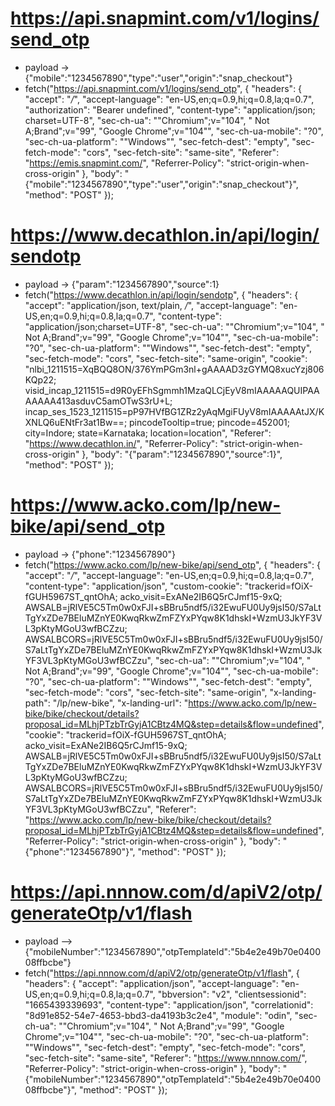 # https://api.snapmint.com/v1/logins/send_otp
- payload -> {"mobile":"1234567890","type":"user","origin":"snap_checkout"}
- fetch("https://api.snapmint.com/v1/logins/send_otp", {
  "headers": {
    "accept": "*/*",
    "accept-language": "en-US,en;q=0.9,hi;q=0.8,la;q=0.7",
    "authorization": "Bearer undefined",
    "content-type": "application/json; charset=UTF-8",
    "sec-ch-ua": "\"Chromium\";v=\"104\", \" Not A;Brand\";v=\"99\", \"Google Chrome\";v=\"104\"",
    "sec-ch-ua-mobile": "?0",
    "sec-ch-ua-platform": "\"Windows\"",
    "sec-fetch-dest": "empty",
    "sec-fetch-mode": "cors",
    "sec-fetch-site": "same-site",
    "Referer": "https://emis.snapmint.com/",
    "Referrer-Policy": "strict-origin-when-cross-origin"
  },
  "body": "{\"mobile\":\"1234567890\",\"type\":\"user\",\"origin\":\"snap_checkout\"}",
  "method": "POST"
});

# https://www.decathlon.in/api/login/sendotp
- payload -> {"param":"1234567890","source":1}
- fetch("https://www.decathlon.in/api/login/sendotp", {
  "headers": {
    "accept": "application/json, text/plain, */*",
    "accept-language": "en-US,en;q=0.9,hi;q=0.8,la;q=0.7",
    "content-type": "application/json;charset=UTF-8",
    "sec-ch-ua": "\"Chromium\";v=\"104\", \" Not A;Brand\";v=\"99\", \"Google Chrome\";v=\"104\"",
    "sec-ch-ua-mobile": "?0",
    "sec-ch-ua-platform": "\"Windows\"",
    "sec-fetch-dest": "empty",
    "sec-fetch-mode": "cors",
    "sec-fetch-site": "same-origin",
    "cookie": "nlbi_1211515=XqBQQ8ON/376YmPGm3nl+gAAAAD3zGYMQ8xucYzj806KQp22; visid_incap_1211515=d9R0yEFhSgmmh1MzaQLCjEyV8mIAAAAAQUIPAAAAAAA413asduvC5amOTwS3rU+L; incap_ses_1523_1211515=pP97HVfBG1ZRz2yAqMgiFUyV8mIAAAAAtJX/KXNLQ6uENtFr3at1Bw==; pincodeTooltip=true; pincode=452001; city=Indore; state=Karnataka; location=location",
    "Referer": "https://www.decathlon.in/",
    "Referrer-Policy": "strict-origin-when-cross-origin"
  },
  "body": "{\"param\":\"1234567890\",\"source\":1}",
  "method": "POST"
});

# https://www.acko.com/lp/new-bike/api/send_otp
- payload -> {"phone":"1234567890"}
- fetch("https://www.acko.com/lp/new-bike/api/send_otp", {
  "headers": {
    "accept": "*/*",
    "accept-language": "en-US,en;q=0.9,hi;q=0.8,la;q=0.7",
    "content-type": "application/json",
    "custom-cookie": "trackerid=fOiX-fGUH5967ST_qntOhA; acko_visit=ExANe2IB6Q5rCJmf15-9xQ; AWSALB=jRlVE5C5Tm0w0xFJI+sBBru5ndf5/i32EwuFU0Uy9jsI50/S7aLtTgYxZDe7BEluMZnYE0KwqRkwZmFZYxPYqw8K1dhskI+WzmU3JkYF3VL3pKtyMGoU3wfBCZzu; AWSALBCORS=jRlVE5C5Tm0w0xFJI+sBBru5ndf5/i32EwuFU0Uy9jsI50/S7aLtTgYxZDe7BEluMZnYE0KwqRkwZmFZYxPYqw8K1dhskI+WzmU3JkYF3VL3pKtyMGoU3wfBCZzu",
    "sec-ch-ua": "\"Chromium\";v=\"104\", \" Not A;Brand\";v=\"99\", \"Google Chrome\";v=\"104\"",
    "sec-ch-ua-mobile": "?0",
    "sec-ch-ua-platform": "\"Windows\"",
    "sec-fetch-dest": "empty",
    "sec-fetch-mode": "cors",
    "sec-fetch-site": "same-origin",
    "x-landing-path": "/lp/new-bike",
    "x-landing-url": "https://www.acko.com/lp/new-bike/bike/checkout/details?proposal_id=MLhjPTzbTrGyjA1CBtz4MQ&step=details&flow=undefined",
    "cookie": "trackerid=fOiX-fGUH5967ST_qntOhA; acko_visit=ExANe2IB6Q5rCJmf15-9xQ; AWSALB=jRlVE5C5Tm0w0xFJI+sBBru5ndf5/i32EwuFU0Uy9jsI50/S7aLtTgYxZDe7BEluMZnYE0KwqRkwZmFZYxPYqw8K1dhskI+WzmU3JkYF3VL3pKtyMGoU3wfBCZzu; AWSALBCORS=jRlVE5C5Tm0w0xFJI+sBBru5ndf5/i32EwuFU0Uy9jsI50/S7aLtTgYxZDe7BEluMZnYE0KwqRkwZmFZYxPYqw8K1dhskI+WzmU3JkYF3VL3pKtyMGoU3wfBCZzu",
    "Referer": "https://www.acko.com/lp/new-bike/bike/checkout/details?proposal_id=MLhjPTzbTrGyjA1CBtz4MQ&step=details&flow=undefined",
    "Referrer-Policy": "strict-origin-when-cross-origin"
  },
  "body": "{\"phone\":\"1234567890\"}",
  "method": "POST"
});

# https://api.nnnow.com/d/apiV2/otp/generateOtp/v1/flash
- payload --> {"mobileNumber":"1234567890","otpTemplateId":"5b4e2e49b70e040008ffbcbe"}
- fetch("https://api.nnnow.com/d/apiV2/otp/generateOtp/v1/flash", {
  "headers": {
    "accept": "application/json",
    "accept-language": "en-US,en;q=0.9,hi;q=0.8,la;q=0.7",
    "bbversion": "v2",
    "clientsessionid": "1665439339693",
    "content-type": "application/json",
    "correlationid": "8d91e852-54e7-4653-bbd3-da4193b3c2e4",
    "module": "odin",
    "sec-ch-ua": "\"Chromium\";v=\"104\", \" Not A;Brand\";v=\"99\", \"Google Chrome\";v=\"104\"",
    "sec-ch-ua-mobile": "?0",
    "sec-ch-ua-platform": "\"Windows\"",
    "sec-fetch-dest": "empty",
    "sec-fetch-mode": "cors",
    "sec-fetch-site": "same-site",
    "Referer": "https://www.nnnow.com/",
    "Referrer-Policy": "strict-origin-when-cross-origin"
  },
  "body": "{\"mobileNumber\":\"1234567890\",\"otpTemplateId\":\"5b4e2e49b70e040008ffbcbe\"}",
  "method": "POST"
});

